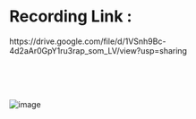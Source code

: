<H1>Recording Link : </H1> https://drive.google.com/file/d/1VSnh9Bc-4d2aAr0GpY1ru3rap_som_LV/view?usp=sharing

<br><br><br>

![image](https://github.com/user-attachments/assets/f3a0718f-9c1b-459f-bdd4-3a6978942856)
